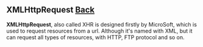 ## XMLHttpRequest [Back](./../web_api.md)

**XMLHttpRequest**, also called XHR is designed firstly by MicroSoft, which is used to request resources from a url. Although it's named with XML, but it can request all types of resources, with HTTP, FTP protocol and so on.
